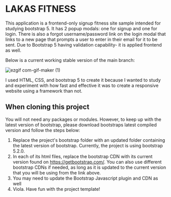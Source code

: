 # LAKAS FITNESS 

This application is a frontend-only signup fitness site sample intended for studying bootstrap 5. It has 2 popup modals: one for signup and one for login. There is also a forgot username/password link on the login modal that links to a new page that prompts a user to enter in their email for it to be sent. Due to Bootstrap 5 having validation capability- it is applied frontend as well. 

Below is a current working stable version of the main branch: 

![ezgif com-gif-maker (1)](https://user-images.githubusercontent.com/100872588/188046647-3fe16a51-c064-43e3-a72a-e986eee5d0fc.gif)

I used HTML, CSS, and bootstrap 5 to create it because I wanted to study and experiment with how fast and effective it was to create a responsive website using a framework than not. 

## When cloning this project 

You will not need any packages or modules. However, to keep up with the latest version of bootstrap, please download bootstraps latest compiled version and follow the steps below: 
1. Replace the project's bootstrap folder with an updated folder containing the latest version of bootstrap. Currently, the project is using bootstrap 5.2.0. 
2. In each of its html files, replace the bootstrap CDN with its current version found on https://getbootstrap.com/. You can also use different bootstrap CDNs if needed, as long as it is updated to the current version that you will be using from the link above. 
3. You may need to update the Bootstrap Javascript plugin and CDN as well 
4. Viola. Have fun with the project template! 
